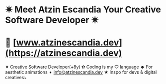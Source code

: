# ✷ Meet Atzin Escandia Your Creative Software Developer ✷

# 🫧 [www.atzinescandia.dev](https://atzinescandia.dev) 

✷ Creative Software Developer(+8y)
✿ Coding is my ♡ language
☻ For aesthetic animations ➧ info@atzinescandia.dev
★ Inspo for devs & digital creatives⤵
